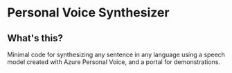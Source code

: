 # Personal Voice Synthesizer
## What's this?
Minimal code for synthesizing any sentence in any language using a speech model created with Azure Personal Voice, and a portal for demonstrations.